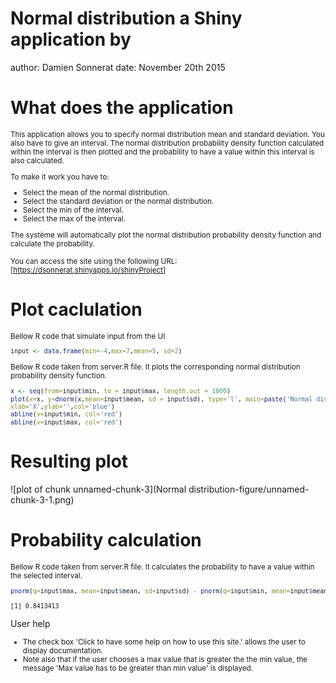 Normal distribution a Shiny application by
========================================================
author: Damien Sonnerat
date: November 20th 2015

What does the application
========================================================
<small>
This application allows you to specify normal distribution mean and standard deviation.
You also have to give an interval. The normal distribution probability density function
calculated within the interval is then plotted and the probability to have a value
within this interval is also calculated.

To make it work you have to:
 - Select the mean of the normal distribution.
 - Select the standard deviation or the normal distribution.
 - Select the min of the interval.
 - Select the max of the interval.
 
The système will automatically plot the normal distribution probability density function
and calculate the probability.

You can access the site using the following URL: [https://dsonnerat.shinyapps.io/shinyProject]
</small>

Plot caclulation
========================================================

<small>
Bellow R code that simulate input from the UI


```r
input <- data.frame(min=-4,max=7,mean=5, sd=2)
```

Bellow R code taken from server.R file. It plots the corresponding normal distribution probability density function.


```r
x <- seq(from=input$min, to = input$max, length.out = 1000)
plot(x=x, y=dnorm(x,mean=input$mean, sd = input$sd), type='l', main=paste('Normal distribution probability density function\n mean = ', input$mean , ', standard deviation = ', input$sd),
xlab='X',ylab='',col='blue')
abline(v=input$min, col='red')
abline(v=input$max, col='red')
```
</small>

Resulting plot
========================================================

![plot of chunk unnamed-chunk-3](Normal distribution-figure/unnamed-chunk-3-1.png) 

Probability calculation
========================================================

<small>
Bellow R code taken from server.R file. It calculates the probability to have a value within the selected interval. 

```r
pnorm(q=input$max, mean=input$mean, sd=input$sd) - pnorm(q=input$min, mean=input$mean, sd=input$sd)
```

```
[1] 0.8413413
```
</small>

User help
<small>
- The check box 'Click to have some help on how to use this site.' allows the user to display documentation.
- Note also that if the user chooses a max value that is greater the the min value, the message 'Max value has to be greater than min value' is displayed.
</small>
